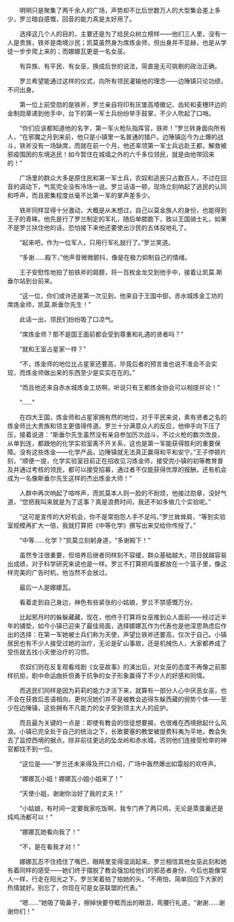 　　明明只是聚集了两千余人的广场，声势却不比后世数万人的大型集会差上多少，罗兰暗自感慨，回音的能力真是太好用了。

　　选择这几个人的目的，主要还是为了给民众树立榜样——他们三人里，没有一人是贵族，铁斧是南境沙民；凯莫虽然身为席炼金师，但出身并不显赫，也是从学徒一步步爬上来的；而娜娜瓦更是一名女巫。

　　有异族、有平民、有女巫，换成后世的说法，简直是无可挑剔的政治正确。

　　罗兰希望能通过这样的仪式，向所有领民灌输他的理念——边陲镇只论功绩，不问出身。

　　第一位上前受勋的是铁斧，罗兰亲自将印有灰堡高塔徽记、齿轮和麦穗环边的金制勋章递到他手中，台下的第一军士兵纷纷举手鼓掌，不少人吹起了口哨。

　　“你们应该都知道他的名字，第一军火枪队指挥官，铁斧！”罗兰转身面向所有人，“在邪魔之月到来前，他只是小镇里一名普通的猎户。边陲镇迄今为止爆的战斗，铁斧没有一场缺席，而就在前一个月，他还率领第一军士兵远赴王都，解救被邪疫围困的东境逃民！如今暂住在城墙之外的六千多位领民，就是由他带回来的！”

　　广场里的群众大多是原住民和第一军士兵，农奴和逃民只占数百人，不过在回音的调动下，气氛完全没有冷场一说。罗兰话语一顿，现场立刻响起了逃民的认同和呼声，而且密集程度丝毫不比第一军的掌声差多少。

　　铁斧同样显得十分激动，大概是从未想过，自己以莫金族人的身份，也能得到王子的青睐。他先是行了罗兰制定的军礼，随后单膝跪下，致以王国骑士礼，如果不是罗兰扶住他的话，恐怕接下来他还要使出沙民的五体投地礼了。

　　“起来吧，作为一位军人，只用行军礼就行了。”罗兰笑道。

　　“多谢……殿下，”他声音微微颤抖，像是在极力抑制自己的情绪。

　　王子安慰性地拍了拍铁斧的肩膀，将一百枚金龙交到他手中，接着让凯莫.斯垂尔站到台前来。

　　“这一位，你们或许还是第一次见到，他来自于王国中部，赤水城炼金工坊的席炼金师，凯莫.斯垂尔先生！”

　　此话一出，领民们纷纷吸了口凉气。

　　“席炼金师？那不是国王面前都会受到尊重和礼遇的贤者吗？”

　　“就和王室占星家一样？”

　　“不，炼金师的地位比占星家还要高，毕竟后者的预言谁也说不准会不会实现，而炼金师做出来的东西至少是实实在在的。”

　　“而且他还来自赤水城炼金工坊啊，听说只有王都炼金协会可以相提并论！”

　　“……”

　　在四大王国，炼金师和占星家拥有然的地位，对于平民来说，素有贤者之名的炼金师比大贵族和领主更值得传道。罗兰十分满意众人的反应，他伸手向下压了压，接着说道：“斯垂尔先生虽然没有亲自参加历次战斗，不过火枪的数次改良，从单到连，都跟他的化学实验室离不开关系，这也是第一军能获得胜利的重要保障。没有这些炼金——化学产品，边陲镇就无法真正赢得和平和安宁。”王子停顿片刻，“顺便一提，化学实验室目前正在招收见习炼金师，接受完小镇的初等教育普及并通过考核的领民，都可以接受招募，通过者不仅能获得优厚的报酬，还有机会成为一名像斯垂尔先生这样的杰出炼金大师！”

　　人群中再次响起了喧哗声，而凯莫本人则一脸的不耐烦，他接过勋章，没好气道，“您把我叫来就是为了这事？真是浪费时间，我还不如多做几个实验呢。”

　　“这可是宣传的大好机会，你不是常抱怨人手不足吗，”罗兰耸耸肩，“等到实验室规模再扩大一倍，我就打算把《中等化学》撰写出来交给你传授了。”

　　“中等……化学？”凯莫立刻躬身道，“多谢殿下！”

　　虽然专注很重要，但培养后继者同样刻不容缓，群众基础越大，项目就越容易出成绩，对于科学研究来说也是一样。罗兰不打算把鸡蛋都放在一个篮子里，像这样完美的广告时机，他当然不会放过。

　　最后一人是娜娜瓦。

　　看着走到自己身边，神色有些紧张的小姑娘，罗兰不禁感慨万分。

　　比起邪月时的躲躲藏藏，现在，他终于打算将女巫推到众人面前——经过近半年的铺垫，如今小镇已迎来了最佳局面，选择娜娜瓦作为代表也是他深思熟虑后作出的选择：在第一军她被士兵们称为天使，声望比铁斧还要高，仅次于自己。小镇居民也有不少人接受过她的治疗，无论是矿山事故，还是机械伤人，大家都养成了受伤就去找小天使治疗的习惯。

　　农奴们则在反复观看戏剧《女巫故事》的演出后，对女巫的态度不再像之前那样抗拒，剧中命运曲折但勇于抗争的女子形象赢得了不少人的好感和同情。

　　而逃民们同样是因为莉莉的能力才活下来，就算有一部分人心中厌恶女巫，也不会在获救后恶语相向，更何况她们并不是被教会追得东躲西藏的弱势个体——至少在边陲镇，这些拥有不凡能力的女子受到领主大人的庇护。

　　而且最为关键的一点是：即使有教会的信徒想要揭，也很难在西境掀起什么风浪。小镇已完全处于自己的统治之下，长歌要塞的教堂被提费科夷为平地，教会失去了监控西境的据点。除非前往更远的坠龙岭和赤水城，否则他们连接受检举的神官都找不到一位。

　　“这位是——”罗兰还未来得及开口介绍，广场中轰然爆出如雷般的欢呼声。

　　“娜娜瓦小姐！娜娜瓦小姐小姐来了！”

　　“天使小姐，谢谢你治好了我的丈夫！”

　　“小姑娘，有时间一定要我家吃饭啊，我专门养了两只鸡，无论是蒸蛋羹还是炖鸡汤都可以！”

　　“娜娜瓦她看向我了！”

　　“不，是在看我才对！”

　　娜娜瓦忍不住捂住了嘴巴，眼睛里变得湿润起来。罗兰相信其他女巫此刻和她有着同样的感受——她们终于摆脱了教会强加给他们的邪恶者身份，今后也能像常人一样，行走在阳光之下。罗兰笑着拍了拍她的头，“不用怕，简单回应下大家的热情就好。别忘了，你现在可是女巫联盟的代表。”

　　“嗯……”她吸了吸鼻子，擦掉快要夺眶而出的眼泪，弯腰行礼道，“谢谢……谢谢你们！”
